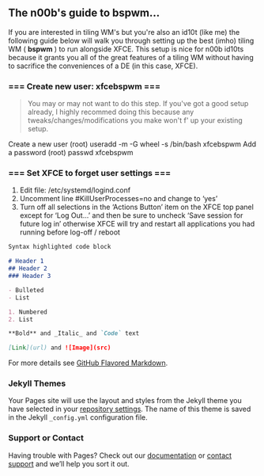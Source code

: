 ## The n00b's guide to bspwm...

If you are interested in tiling WM's but you're also an id10t (like me) the following guide below will walk you through setting up the best (imho) tiling WM ( **bspwm** ) to run alongside XFCE. This setup is nice for n00b id10ts because it grants you all of the great features of a tiling WM without having to sacrifice the conveniences of a DE (in this case, XFCE).

### === Create new user: xfcebspwm ===
> You may or may not want to do this step. If you've got a good setup already, I highly recommed doing this because any tweaks/changes/modifications you make won't f' up your existing setup.

Create a new user
(root) useradd -m -G wheel -s /bin/bash xfcebspwm
Add a password
(root) passwd xfcebspwm

### === Set XFCE to forget user settings ===
1. Edit file: /etc/systemd/logind.conf
2. Uncomment line #KillUserProcesses=no and change to ‘yes’
3. Turn off all selections in the ‘Actions Button’ item on the XFCE top panel except for ‘Log Out...’ and then be sure to uncheck ‘Save session for future log in’ otherwise XFCE will try and restart all applications you had running before log-off / reboot 

```markdown
Syntax highlighted code block

# Header 1
## Header 2
### Header 3

- Bulleted
- List

1. Numbered
2. List

**Bold** and _Italic_ and `Code` text

[Link](url) and ![Image](src)
```

For more details see [GitHub Flavored Markdown](https://guides.github.com/features/mastering-markdown/).

### Jekyll Themes

Your Pages site will use the layout and styles from the Jekyll theme you have selected in your [repository settings](https://github.com/bgdawes/dotfiles/settings). The name of this theme is saved in the Jekyll `_config.yml` configuration file.

### Support or Contact

Having trouble with Pages? Check out our [documentation](https://help.github.com/categories/github-pages-basics/) or [contact support](https://github.com/contact) and we’ll help you sort it out.
